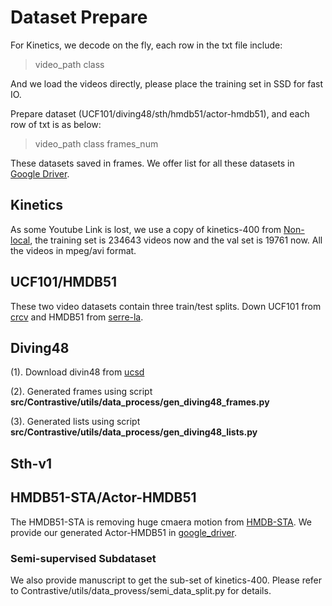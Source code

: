 # Dataset Prepare
For Kinetics, we decode on the fly, each row in the txt file include:
> video_path class

And we load the videos directly, please place the training set in SSD for fast IO.

Prepare dataset (UCF101/diving48/sth/hmdb51/actor-hmdb51), and each row of txt is as below:

> video_path class frames_num

These datasets saved in frames. We offer list for all these datasets in [Google Driver](https://drive.google.com/drive/folders/1ndq0rdxEvubBrbXny8RuGCTETXU2hr1N?usp=sharing).

## Kinetics
As some Youtube Link is lost, we use a copy of kinetics-400 from [Non-local](https://github.com/facebookresearch/video-nonlocal-net), the training set is 234643 videos now and the val set is 19761 now. 
All the videos in mpeg/avi format.

## UCF101/HMDB51
These two video datasets contain three train/test splits. 
Down UCF101 from [crcv](https://www.crcv.ucf.edu/data/UCF101.php)  and HMDB51 from [serre-la](https://serre-lab.clps.brown.edu/resource/hmdb-a-large-human-motion-database/).

## Diving48
(1). Download divin48 from [ucsd](http://www.svcl.ucsd.edu/projects/resound/dataset.html)

(2). Generated frames using script __src/Contrastive/utils/data_process/gen_diving48_frames.py__

(3). Generated lists using script __src/Contrastive/utils/data_process/gen_diving48_lists.py__

## Sth-v1

## HMDB51-STA/Actor-HMDB51
The HMDB51-STA is removing huge cmaera motion from [HMDB-STA](https://serre-lab.clps.brown.edu/resource/hmdb-a-large-human-motion-database/).
We provide our generated Actor-HMDB51 in [google_driver]().

### Semi-supervised Subdataset
We also provide manuscript to get the sub-set of kinetics-400. Please refer to Contrastive/utils/data_provess/semi_data_split.py for details.
